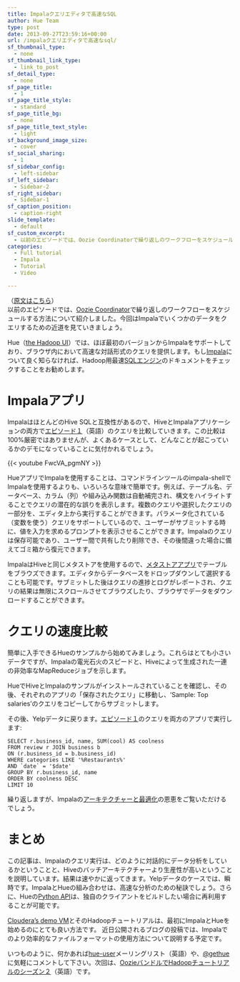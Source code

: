 ```yaml
---
title: Impalaクエリエディタで高速なSQL
author: Hue Team
type: post
date: 2013-09-27T23:59:16+00:00
url: /impalaクエリエディタで高速なsql/
sf_thumbnail_type:
  - none
sf_thumbnail_link_type:
  - link_to_post
sf_detail_type:
  - none
sf_page_title:
  - 1
sf_page_title_style:
  - standard
sf_page_title_bg:
  - none
sf_page_title_text_style:
  - light
sf_background_image_size:
  - cover
sf_social_sharing:
  - 1
sf_sidebar_config:
  - left-sidebar
sf_left_sidebar:
  - Sidebar-2
sf_right_sidebar:
  - Sidebar-1
sf_caption_position:
  - caption-right
slide_template:
  - default
sf_custom_excerpt:
  - 以前のエピソードでは、Oozie Coordinatorで繰り返しのワークフローをスケジュールする方法について紹介しました。今回はImpalaで...
categories:
  - Full tutorial
  - Impala
  - Tutorial
  - Video

---
```

<div class="post_title">
  （<a href="https://gethue.com/fast-sql-with-the-impala-query-editor">原文はこちら</a>）
</div>

<div class="post_title">
</div>

<div class="post_title">
  <span>以前のエピソードでは、<a href="https://gethue.com/hadoop-tutorials-ii-3-schedule-hive-queries-with">Oozie Coordinator</a>で繰り返しのワークフローをスケジュールする方法について紹介しました。今回はImpalaでいくつかのデータをクエリするための近道を</span><span>見ていきましょう。</span>
</div>

<div class="post_body">
  <p>
    Hue（<a href="https://gethue.com/">the Hadoop UI</a>）では、ほぼ最初のバージョンからImpalaをサポートしており、ブラウザ内において高速な対話形式のクエリを提供します。もし<a href="http://blog.cloudera.com/blog/2012/10/cloudera-impala-real-time-queries-in-apache-hadoop-for-real/">Impala</a>について良く知らなければ、Hadoop用最速<a href="http://www.cloudera.com/content/support/en/documentation/cloudera-impala/cloudera-impala-documentation-v1-latest.html">SQLエンジン</a>のドキュメントをチェックすることをお勧めします。
  </p>
  
  <h1>
    Impalaアプリ
  </h1>
  
  <p>
    ImpalaはほとんどのHive SQLと互換性があるので、HiveとImpalaアプリケーションの両方で<a href="https://gethue.com/hadoop-tutorials-ii-1-prepare-the-data-for-analysis">エピソード１</a>（英語）のクエリを比較していきます。この比較は100%厳密ではありませんが、よくあるケースとして、どんなことが起こっているかのデモになっていることに気付かれるでしょう。
  </p>
  
  <p>
    {{< youtube FwcVA_pgmNY >}}
  </p>
  
  <p>
    HueアプリでImpalaを使用することは、コマンドラインツールのimpala-shellでImpalaを使用するよりも、いろいろな意味で簡単です。例えば、テーブル名、データベース、カラム（列）や組み込み関数は自動補完され、構文をハイライトすることでクエリの潜在的な誤りを表示します。複数のクエリや選択したクエリの一部分を、エディタ上から実行することができます。パラメータ化されている（変数を使う）クエリをサポートしているので、ユーザーがサブミットする時に、値を入力を求めるプロンプトを表示させることができます。Impalaのクエリは保存可能であり、ユーザー間で共有したり削除でき、その後間違った場合に備えてゴミ箱から復元できます。
  </p>
  
  <p>
    ImpalaはHiveと同じメタストアを使用するので、<a href="https://gethue.com/hadoop-tutorial-how-to-access-hive-in-pig-with">メタストアアプリ</a>でテーブルをブラウズできます。エディタからデータベースをドロップダウンして選択することも可能です。サブミットした後はクエリの進捗とログがレポートされ、クエリの結果は無限にスクロールさせてブラウズしたり、ブラウザでデータをダウンロードすることができます。
  </p>
  
  <h1>
    クエリの速度比較
  </h1>
  
  <p>
    簡単に入手できるHueのサンプルから始めてみましょう。これらはとても小さいデータですが、Impalaの電光石火のスピードと、Hiveによって生成された一連の非効率なMapReduceジョブを示します。
  </p>
  
  <p>
    HueでHiveとImpalaのサンプルがインストールされていることを確認し、その後、それぞれのアプリの「保存されたクエリ」に移動し、‘Sample: Top salaries’のクエリをコピーしてからサブミットします。
  </p>
  
  <p>
    その後、Yelpデータに戻ります。<a href="https://gethue.com/hadoop-tutorials-ii-1-prepare-the-data-for-analysis">エピソード１</a>のクエリを両方のアプリで実行します:
  </p>
  
  <pre><code class="sql">SELECT r.business_id, name, SUM(cool) AS coolness
FROM review r JOIN business b
ON (r.business_id = b.business_id)
WHERE categories LIKE '%Restaurants%'
AND `date` = '$date'
GROUP BY r.business_id, name
ORDER BY coolness DESC
LIMIT 10</code></pre>
  
  <p>
    繰り返しますが、Impalaの<a href="http://www.cloudera.com/content/cloudera-content/cloudera-docs/Impala/latest/Installing-and-Using-Impala/ciiu_concepts.html">アーキテクチャーと最適化</a>の恩恵をご覧いただけるでしょう。
  </p>
  
  <h1>
    まとめ
  </h1>
  
  <p>
    この記事は、Impalaのクエリ実行は、どのように対話的にデータ分析をしているかということと、Hiveのバッチアーキテクチャーより生産性が高いということを説明しています。結果は速やかに返ってきます。Yelpデータのケースでは、瞬時です。ImpalaとHueの組み合わせは、高速な分析のための秘訣でしょう。さらに、Hueの<a href="https://gethue.com/tutorial-executing-hive-or-impala-queries-with-python">Python API</a>は、独自のクライアントをビルドしたい場合に再利用することが可能です。
  </p>
  
  <p>
    <a href="https://ccp.cloudera.com/display/SUPPORT/Cloudera+QuickStart+VM">Cloudera’s demo VM</a>とそのHadoopチュートリアルは、最初にImpalaとHueを始めるのにとても良い方法です。 近日公開されるブログの投稿では、Impalaでのより効率的なファイルフォーマットの使用方法について説明する予定です。
  </p>
  
  <p>
    いつものように、何かあれば<a href="http://groups.google.com/a/cloudera.org/group/hue-user">hue-user</a>メーリングリスト（英語）や、<a href="https://twitter.com/gethue">@gethue</a>に気軽にコメントして下さい。次回は、<a href="https://gethue.com/hadoop-tutorial-bundle-oozie-coordinators-with-hue">OozieバンドルでHadoopチュートリアルのシーズン２</a>（英語）です。
  </p>
</div>